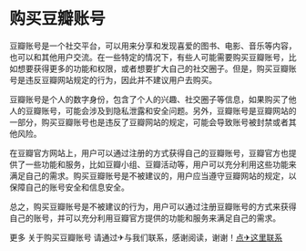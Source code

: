 # 购买豆瓣账号

豆瓣账号是一个社交平台，可以用来分享和发现喜爱的图书、电影、音乐等内容，也可以和其他用户交流。在一些特定的情况下，有些人可能需要购买豆瓣账号，比如想要获得更多的功能和权限，或者想要扩大自己的社交圈子。但是，购买豆瓣账号是违反豆瓣网站规定的行为，因此并不建议用户去购买。

豆瓣账号是个人的数字身份，包含了个人的兴趣、社交圈子等信息，如果购买了他人的豆瓣账号，可能会涉及到隐私泄露和安全问题。另外，豆瓣账号是豆瓣网站的一部分，购买豆瓣账号也是违反了豆瓣网站的规定，可能会导致账号被封禁或者其他风险。

在豆瓣官方网站上，用户可以通过注册的方式获得自己的豆瓣账号，豆瓣官方也提供了一些功能和服务，比如豆瓣小组、豆瓣活动等，用户可以充分利用这些功能来满足自己的需求。购买豆瓣账号是不被建议的，用户应当遵守豆瓣网站的规定，以保障自己的账号安全和信息安全。

总之，购买豆瓣账号是不被建议的行为，用户可以通过注册豆瓣账号的方式来获得自己的账号，并可以充分利用豆瓣官方提供的功能和服务来满足自己的需求。

更多 关于购买豆瓣账号 请通过✈与我们联系，感谢阅读，谢谢！[点✈这里联系](https://sms.k02.cc)
